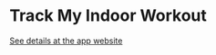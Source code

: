 # Track My Indoor Workout

[See details at the app website](https://trackmyindoorworkout.github.io)

